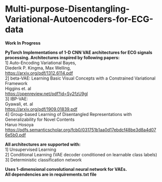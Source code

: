 # Multi-purpose-Disentangling-Variational-Autoencoders-for-ECG-data
**Work In Progress**

**PyTorch Implementations of 1-D CNN VAE architectures for ECG signals processing.
Architectures inspired by following papers:**     
1] Auto-Encoding Variational Bayes,  
   Diederik P. Kingma, Max Welling,  
   https://arxiv.org/pdf/1312.6114.pdf    
2] beta-VAE: Learning Basic Visual Concepts with a Constrained Variational Framework  
   Higgins et. al  
   https://openreview.net/pdf?id=Sy2fzU9gl  
3] IBP-VAE:   
   Gyawali, et. al  
   https://arxiv.org/pdf/1909.01839.pdf   
4] Group-based Learning of Disentangled Representations with Generalizability for Novel Contents  
   Haruo Hosoya  
   https://pdfs.semanticscholar.org/fcb0/031751b1aa0d17ebdcf48be3d8a4d076e5b0.pdf   
  
**All architectures are supported with:**    
1] Unsupervised Learning  
2] Conditional Learning (VAE decoder conditioned on learnable class labels)  
3] Deterministic classification network  
  
**Uses 1-dimensional convolutional neural network for VAEs.**  
**All dependencies are in requirements.txt file**  


